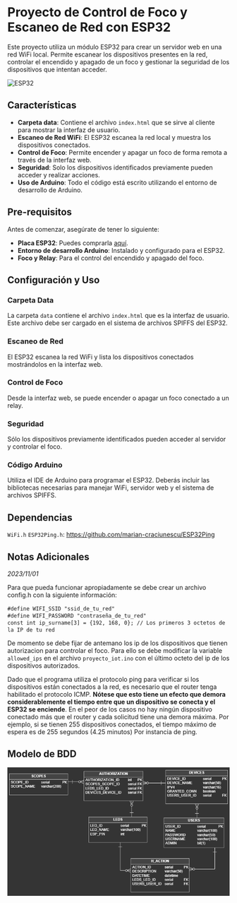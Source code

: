 # Proyecto de Control de Foco y Escaneo de Red con ESP32
Este proyecto utiliza un módulo ESP32 para crear un servidor web en una red WiFi local. Permite escanear los dispositivos presentes en la red, controlar el encendido y apagado de un foco y gestionar la seguridad de los dispositivos que intentan acceder.

![ESP32](https://media.tenor.com/4B8pbZNr0_YAAAAC/esp32devkit-esp32.gif)

## Características
- **Carpeta data**: Contiene el archivo `index.html` que se sirve al cliente para mostrar la interfaz de usuario.
- **Escaneo de Red WiFi**: El ESP32 escanea la red local y muestra los dispositivos conectados.
- **Control de Foco**: Permite encender y apagar un foco de forma remota a través de la interfaz web.
- **Seguridad**: Solo los dispositivos identificados previamente pueden acceder y realizar acciones.
- **Uso de Arduino**: Todo el código está escrito utilizando el entorno de desarrollo de Arduino.

## Pre-requisitos
Antes de comenzar, asegúrate de tener lo siguiente:
- **Placa ESP32**: Puedes comprarla [aquí](https://www.amazon.com).
- **Entorno de desarrollo Arduino**: Instalado y configurado para el ESP32.
- **Foco y Relay**: Para el control del encendido y apagado del foco.

## Configuración y Uso
### Carpeta Data
La carpeta `data` contiene el archivo `index.html` que es la interfaz de usuario. Este archivo debe ser cargado en el sistema de archivos SPIFFS del ESP32.

### Escaneo de Red
El ESP32 escanea la red WiFi y lista los dispositivos conectados mostrándolos en la interfaz web.


### Control de Foco
Desde la interfaz web, se puede encender o apagar un foco conectado a un relay.


### Seguridad
Sólo los dispositivos previamente identificados pueden acceder al servidor y controlar el foco.

### Código Arduino
Utiliza el IDE de Arduino para programar el ESP32. Deberás incluir las bibliotecas necesarias para manejar WiFi, servidor web y el sistema de archivos SPIFFS.

## Dependencias

`WiFi.h`
`ESP32Ping.h`: https://github.com/marian-craciunescu/ESP32Ping

## Notas Adicionales
_2023/11/01_

Para que pueda funcionar apropiadamente se debe crear un archivo config.h con la siguiente información:

```
#define WIFI_SSID "ssid_de_tu_red"
#define WIFI_PASSWORD "contraseña_de_tu_red"
const int ip_surname[3] = {192, 168, 0}; // Los primeros 3 octetos de la IP de tu red
```

De momento se debe fijar de antemano los ip de los dispositivos que tienen autorizacion para controlar el foco. Para ello se debe modificar la variable `allowed_ips` en el archivo `proyecto_iot.ino` con el último octeto del ip de los dispositivos autorizados.

Dado que el programa utiliza el protocolo ping para verificar si los dispositivos están conectados a la red, es necesario que el router tenga habilitado el protocolo ICMP. **Nótese que esto tiene un efecto que demora considerablemente el tiempo entre que un dispositivo se conecta y el ESP32 se enciende**. En el peor de los casos no hay ningún dispositivo conectado más que el router y cada solicitud tiene una demora máxima. Por ejemplo, si se tienen 255 dispositivos conectados, el tiempo máximo de espera es de 255 segundos (4.25 minutos) Por instancia de ping. 


## Modelo de BDD
![Modelo de Base de Datos](database/modelo_bdd.png)